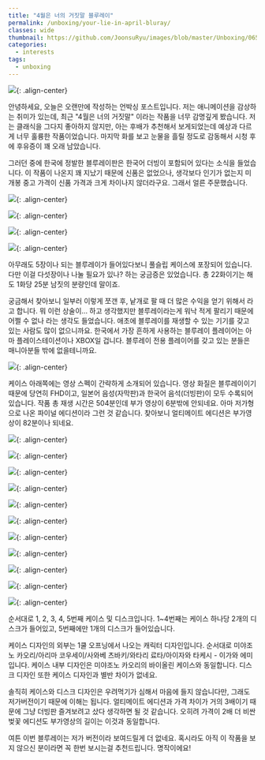 ```yaml
---
title: "4월은 너의 거짓말 블루레이"
permalink: /unboxing/your-lie-in-april-bluray/
classes: wide
thumbnail: https://github.com/JoonsuRyu/images/blob/master/Unboxing/065/00.jpg?raw=true
categories:
  - interests
tags:
  - unboxing
---
```


![](https://github.com/JoonsuRyu/images/blob/master/Unboxing/065/00.jpg?raw=true){: .align-center}

안녕하세요, 오늘은 오랜만에 작성하는 언박싱 포스트입니다. 저는 애니메이션을 감상하는 취미가 있는데, 최근 "4월은 너의 거짓말" 이라는 작품을 너무 감명깊게 봤습니다. 저는 클래식을 그다지 좋아하지 않지만, 아는 후배가 추천해서 보게되었는데 예상과 다르게 너무 훌륭한 작품이었습니다. 마지막 화를 보고 눈물을 흘릴 정도로 감동해서 시청 후에 후유증이 꽤 오래 남았습니다.

그러던 중에 한국에 정발한 블루레이판은 한국어 더빙이 포함되어 있다는 소식을 들었습니다. 이 작품이 나온지 꽤 지났기 때문에 신품은 없었으나, 생각보다 인기가 없는지 미개봉 중고 가격이 신품 가격과 크게 차이나지 않더라구요. 그래서 얼른 주문했습니다.

![](https://github.com/JoonsuRyu/images/blob/master/Unboxing/065/01.jpg?raw=true){: .align-center}

![](https://github.com/JoonsuRyu/images/blob/master/Unboxing/065/02.jpg?raw=true){: .align-center}

![](https://github.com/JoonsuRyu/images/blob/master/Unboxing/065/03.jpg?raw=true){: .align-center}

![](https://github.com/JoonsuRyu/images/blob/master/Unboxing/065/04.jpg?raw=true){: .align-center}

아무래도 5장이나 되는 블루레이가 들어있다보니 풀슬립 케이스에 포장되어 있습니다. 다만 이걸 다섯장이나 나눌 필요가 있나? 하는 궁금증은 있었습니다. 총 22화이기는 해도 1화당 25분 남짓의 분량인데 말이죠. 

궁금해서 찾아보니 일부러 이렇게 쪼갠 후, 낱개로 팔 때 더 많은 수익을 얻기 위해서 라고 합니다. 뭐 이런 상술이... 하고 생각했지만 블루레이라는게 워낙 적게 팔리기 때문에 어쩔 수 없나 라는 생각도 들었습니다. 애초에 블루레이를 재생할 수 있는 기기를 갖고 있는 사람도 많이 없으니까요. 한국에서 가장 흔하게 사용하는 블루레이 플레이어는 아마 플레이스테이션이나 XBOX일 겁니다. 블루레이 전용 플레이어를 갖고 있는 분들은 매니아분들 밖에 없을테니까요.

![](https://github.com/JoonsuRyu/images/blob/master/Unboxing/065/05.jpg?raw=true){: .align-center}

케이스 아래쪽에는 영상 스펙이 간략하게 소개되어 있습니다. 영상 화질은 블루레이이기 때문에 당연히 FHD이고, 일본어 음성(자막판)과 한국어 음석(더빙판)이 모두 수록되어 있습니다. 작품 총 재생 시간은 504분인데 부가 영상이 6분밖에 안되네요. 아마 저가형으로 나온 파이널 에디션이라 그런 것 같습니다. 찾아보니 얼티메이트 에디션은 부가영상이 82분이나 되네요.

![](https://github.com/JoonsuRyu/images/blob/master/Unboxing/065/06.jpg?raw=true){: .align-center}

![](https://github.com/JoonsuRyu/images/blob/master/Unboxing/065/07.jpg?raw=true){: .align-center}

![](https://github.com/JoonsuRyu/images/blob/master/Unboxing/065/08.jpg?raw=true){: .align-center}

![](https://github.com/JoonsuRyu/images/blob/master/Unboxing/065/09.jpg?raw=true){: .align-center}

![](https://github.com/JoonsuRyu/images/blob/master/Unboxing/065/10.jpg?raw=true){: .align-center}

![](https://github.com/JoonsuRyu/images/blob/master/Unboxing/065/11.jpg?raw=true){: .align-center}

![](https://github.com/JoonsuRyu/images/blob/master/Unboxing/065/12.jpg?raw=true){: .align-center}

![](https://github.com/JoonsuRyu/images/blob/master/Unboxing/065/13.jpg?raw=true){: .align-center}

![](https://github.com/JoonsuRyu/images/blob/master/Unboxing/065/14.jpg?raw=true){: .align-center}

![](https://github.com/JoonsuRyu/images/blob/master/Unboxing/065/15.jpg?raw=true){: .align-center}

![](https://github.com/JoonsuRyu/images/blob/master/Unboxing/065/16.jpg?raw=true){: .align-center}

순서대로 1, 2, 3, 4, 5번째 케이스 및 디스크입니다. 1~4번째는 케이스 하나당 2개의 디스크가 들어있고, 5번째에만 1개의 디스크가 들어있습니다.

케이스 디자인의 외부는 1쿨 오프닝에서 나오는 캐릭터 디자인입니다. 순서대로 미야조노 카오리/아리마 코우세이/사와베 츠바키/와타리 료타/아이자와 타케시 - 이가와 에미 입니다. 케이스 내부 디자인은 미야조노 카오리의 바이올린 케이스와 동일합니다. 디스크 디자인 또한 케이스 디자인과 별반 차이가 없네요.

솔직히 케이스와 디스크 디자인은 우려먹기가 심해서 마음에 들지 않습니다만, 그래도 저가버전이기 때문에 이해는 됩니다. 얼티메이트 에디션과 가격 차이가 거의 3배이기 때문에 그냥 더빙판 즐겨보려고 샀다 생각하면 될 것 같습니다. 오히려 가격이 2배 더 비싼 벚꽃 에디션도 부가영상의 길이는 이것과 동일합니다.

여튼 이번 블루레이는 저가 버전이라 보여드릴게 더 없네요. 혹시라도 아직 이 작품을 보지 않으신 분이라면 꼭 한번 보시는걸 추천드립니다. 명작이에요!